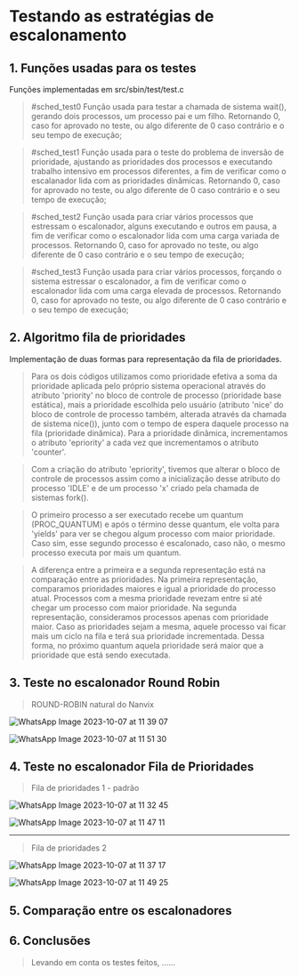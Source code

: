 # Testando as estratégias de escalonamento


## 1. Funções usadas para os testes

Funções implementadas em src/sbin/test/test.c

> #sched_test0
Função usada para testar a chamada de sistema wait(), gerando dois processos,
um processo pai e um filho. Retornando 0, caso for aprovado no teste,
ou algo diferente de 0 caso contrário e o seu tempo de execução;

> #sched_test1
Função usada para o teste do problema de inversão de prioridade,
ajustando as prioridades dos processos e executando trabalho intensivo em processos
diferentes, a fim de verificar como o escalanador lida com as prioridades dinâmicas.
Retornando 0, caso for aprovado no teste, ou algo diferente de 0
caso contrário e o seu tempo de execução;

> #sched_test2
Função usada para criar vários processos que estressam o escalonador,
alguns executando e outros em pausa, a fim de verificar como o escalonador lida
com uma carga variada de processos. Retornando 0, caso for aprovado no teste,
ou algo diferente de 0 caso contrário e o seu tempo de execução;

> #sched_test3
Função usada para criar vários processos, forçando o sistema estressar o escalonador,
a fim de verificar como o escalonador lida com uma carga elevada de processos.
Retornando 0, caso for aprovado no teste, ou algo diferente de 0
caso contrário e o seu tempo de execução;

## 2. Algoritmo fila de prioridades

Implementação de duas formas para representação da fila de prioridades.

>Para os dois códigos utilizamos como prioridade efetiva a soma da prioridade aplicada pelo próprio sistema operacional através
do atributo 'priority' no bloco de controle de processo (prioridade base estática), mais a prioridade escolhida pelo usuário
(atributo 'nice' do bloco de controle de processo também, alterada através da chamada de sistema nice()), junto com o
tempo de espera daquele processo na fila (prioridade dinâmica). Para a prioridade dinâmica, incrementamos o atributo
'epriority' a cada vez que incrementamos o atributo 'counter'.

>Com a criação do atributo 'epriority', tivemos que alterar o bloco de controle de processos assim como a inicialização desse
atributo do processo 'IDLE' e de um processo 'x' criado pela chamada de sistemas fork().

>O primeiro processo a ser executado recebe um quantum (PROC_QUANTUM) e após o término desse quantum, ele volta para
'yields' para ver se chegou algum processo com maior prioridade. Caso sim, esse segundo processo é escalonado, caso não,
o mesmo processo executa por mais um quantum.

>A diferença entre a primeira e a segunda representação está na comparação entre as prioridades. Na primeira representação,
comparamos prioridades maiores e igual a prioridade do processo atual. Processos com a mesma prioridade revezam entre si
até chegar um processo com maior prioridade. Na segunda representação, consideramos processos apenas com prioridade maior.
Caso as prioridades sejam a mesma, aquele processo vai ficar mais um ciclo na fila e terá sua prioridade incrementada.
Dessa forma, no próximo quantum aquela prioridade será maior que a prioridade que está sendo executada.

## 3. Teste no escalonador Round Robin

>ROUND-ROBIN natural do Nanvix

![WhatsApp Image 2023-10-07 at 11 39 07](https://github.com/isascarabelli/Nanvix/assets/73960096/6869f8fb-7058-4118-be27-5d5ab5c3e1b1)

![WhatsApp Image 2023-10-07 at 11 51 30](https://github.com/isascarabelli/Nanvix/assets/73960096/5ccc87a0-d86b-460b-bac9-7efc56b420c3)

## 4. Teste no escalonador Fila de Prioridades

>Fila de prioridades 1 - padrão

![WhatsApp Image 2023-10-07 at 11 32 45](https://github.com/isascarabelli/Nanvix/assets/73960096/635f0220-91b0-4a7c-af4f-2612bbcdb07f)

![WhatsApp Image 2023-10-07 at 11 47 11](https://github.com/isascarabelli/Nanvix/assets/73960096/6702e378-7f74-4430-852b-96f0d515095f)

- - - - - - - - - - - - - - - - - - - - - - - - - - - - - - - - - - - - - - - - - - - - - - - - - - - - - - - - - - - - - - 

>Fila de prioridades 2

![WhatsApp Image 2023-10-07 at 11 37 17](https://github.com/isascarabelli/Nanvix/assets/73960096/502336bd-7d56-4ea0-89f2-7b0ba8ab82eb)


![WhatsApp Image 2023-10-07 at 11 49 25](https://github.com/isascarabelli/Nanvix/assets/73960096/bea6c1dc-daf7-4378-aa5a-cb592b75b2a7)


## 5. Comparação entre os escalonadores

> 

## 6. Conclusões 

> Levando em conta os testes feitos, ......


